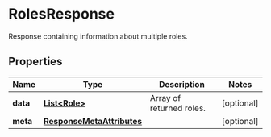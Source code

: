 

# RolesResponse

Response containing information about multiple roles.

## Properties

Name | Type | Description | Notes
------------ | ------------- | ------------- | -------------
**data** | [**List&lt;Role&gt;**](Role.md) | Array of returned roles. |  [optional]
**meta** | [**ResponseMetaAttributes**](ResponseMetaAttributes.md) |  |  [optional]



